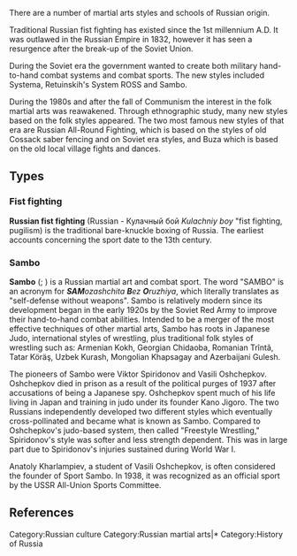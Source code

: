 There are a number of martial arts styles and schools of Russian origin.

Traditional Russian fist fighting has existed since the 1st millennium
A.D. It was outlawed in the Russian Empire in 1832, however it has seen
a resurgence after the break-up of the Soviet Union.

During the Soviet era the government wanted to create both military
hand-to-hand combat systems and combat sports. The new styles included
Systema, Retuinskih's System ROSS and Sambo.

During the 1980s and after the fall of Communism the interest in the
folk martial arts was reawakened. Through ethnographic study, many new
styles based on the folk styles appeared. The two most famous new styles
of that era are Russian All-Round Fighting, which is based on the styles
of old Cossack saber fencing and on Soviet era styles, and Buza which is
based on the old local village fights and dances.

Types
-----

### Fist fighting

**Russian fist fighting** (Russian - Кулачный бой *Kulachniy boy* "fist
fighting, pugilism) is the traditional bare-knuckle boxing of Russia.
The earliest accounts concerning the sport date to the 13th century.

### Sambo

**Sambo** (; ) is a Russian martial art and combat sport. The word
"SAMBO" is an acronym for ***SAM**ozashchita **B**ez **O**ruzhiya*,
which literally translates as "self-defense without weapons". Sambo is
relatively modern since its development began in the early 1920s by the
Soviet Red Army to improve their hand-to-hand combat abilities. Intended
to be a merger of the most effective techniques of other martial arts,
Sambo has roots in Japanese Judo, international styles of wrestling,
plus traditional folk styles of wrestling such as: Armenian Kokh,
Georgian Chidaoba, Romanian Trîntǎ, Tatar Köräş, Uzbek Kurash, Mongolian
Khapsagay and Azerbaijani Gulesh.

The pioneers of Sambo were Viktor Spiridonov and Vasili Oshchepkov.
Oshchepkov died in prison as a result of the political purges of 1937
after accusations of being a Japanese spy. Oshchepkov spent much of his
life living in Japan and training in judo under its founder Kano Jigoro.
The two Russians independently developed two different styles which
eventually cross-pollinated and became what is known as Sambo. Compared
to Oshchepkov's judo-based system, then called "Freestyle Wrestling,"
Spiridonov's style was softer and less strength dependent. This was in
large part due to Spiridonov's injuries sustained during World War I.

Anatoly Kharlampiev, a student of Vasili Oshchepkov, is often considered
the founder of Sport Sambo. In 1938, it was recognized as an official
sport by the USSR All-Union Sports Committee.

References
----------

Category:Russian culture Category:Russian martial arts|\*
Category:History of Russia
